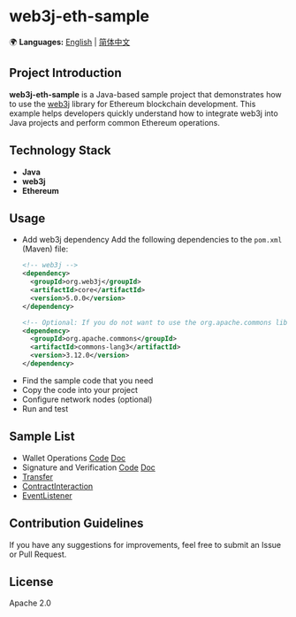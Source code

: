 # web3j-eth-sample

🌍 **Languages:** [English](README.md) | [简体中文](README.zh.md)

## Project Introduction
**web3j-eth-sample** is a Java-based sample project that demonstrates how to use the [web3j](https://github.com/hyperledger-web3j/web3j) library for Ethereum blockchain development. This example helps developers quickly understand how to integrate web3j into Java projects and perform common Ethereum operations.

## Technology Stack
- **Java**
- **web3j**
- **Ethereum**

## Usage
- Add web3j dependency
  Add the following dependencies to the `pom.xml` (Maven) file:
  ```xml
  <!-- web3j -->
  <dependency>
    <groupId>org.web3j</groupId>
    <artifactId>core</artifactId>
    <version>5.0.0</version>
  </dependency>

  <!-- Optional: If you do not want to use the org.apache.commons library, you can replace the parts of the sample code that use it with your preferred package. -->
  <dependency>
    <groupId>org.apache.commons</groupId>
    <artifactId>commons-lang3</artifactId>
    <version>3.12.0</version>
  </dependency>
  ```
- Find the sample code that you need
- Copy the code into your project
- Configure network nodes (optional)
- Run and test

## Sample List
- Wallet Operations [Code](src/main/java/Wallet.java) [Doc](src/main/resources/Blog/Wallet.md)
- Signature and Verification [Code](src/main/java/Signature.java) [Doc](src/main/resources/Blog/Signature.md)
- [Transfer](src/main/java/Transfer.java)
- [ContractInteraction](src/main/java/ContractInteraction.java)
- [EventListener](src/main/java/EventListener.java)

## Contribution Guidelines
If you have any suggestions for improvements, feel free to submit an Issue or Pull Request.

## License
Apache 2.0